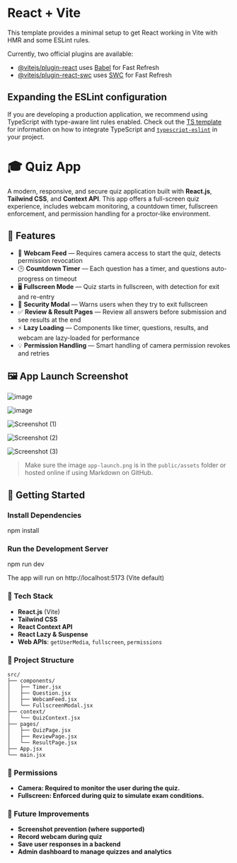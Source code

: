 # React + Vite

This template provides a minimal setup to get React working in Vite with HMR and some ESLint rules.

Currently, two official plugins are available:

- [@vitejs/plugin-react](https://github.com/vitejs/vite-plugin-react/blob/main/packages/plugin-react) uses [Babel](https://babeljs.io/) for Fast Refresh
- [@vitejs/plugin-react-swc](https://github.com/vitejs/vite-plugin-react/blob/main/packages/plugin-react-swc) uses [SWC](https://swc.rs/) for Fast Refresh

## Expanding the ESLint configuration

If you are developing a production application, we recommend using TypeScript with type-aware lint rules enabled. Check out the [TS template](https://github.com/vitejs/vite/tree/main/packages/create-vite/template-react-ts) for information on how to integrate TypeScript and [`typescript-eslint`](https://typescript-eslint.io) in your project.


# 🎓 Quiz App

A modern, responsive, and secure quiz application built with **React.js**, **Tailwind CSS**, and **Context API**. This app offers a full-screen quiz experience, includes webcam monitoring, a countdown timer, fullscreen enforcement, and permission handling for a proctor-like environment.

## 🌟 Features

- 📸 **Webcam Feed** — Requires camera access to start the quiz, detects permission revocation
- 🕒 **Countdown Timer** — Each question has a timer, and questions auto-progress on timeout
- 🖥️ **Fullscreen Mode** — Quiz starts in fullscreen, with detection for exit and re-entry
- 🔐 **Security Modal** — Warns users when they try to exit fullscreen
- ✅ **Review & Result Pages** — Review all answers before submission and see results at the end
- ⚡ **Lazy Loading** — Components like timer, questions, results, and webcam are lazy-loaded for performance
- 💡 **Permission Handling** — Smart handling of camera permission revokes and retries

## 🖼️ App Launch Screenshot
![image](https://github.com/user-attachments/assets/1088ae71-57a4-4388-ae7a-b7ea4a1a3062)

![image](https://github.com/user-attachments/assets/a56990ef-b9d1-4d7d-9eb2-2c1c40a0f4d1)

![Screenshot (1)](https://github.com/user-attachments/assets/d791f1fe-8c7c-42cd-b687-f0f48c38a34d)

![Screenshot (2)](https://github.com/user-attachments/assets/36a784b2-4f75-4c65-bc51-b8ca460a4e8e)

![Screenshot (3)](https://github.com/user-attachments/assets/3b12a58e-1253-404b-9964-34df2f307a31)


> Make sure the image `app-launch.png` is in the `public/assets` folder or hosted online if using Markdown on GitHub.

## 🚀 Getting Started
### Install Dependencies
npm install

### Run the Development Server
npm run dev

The app will run on http://localhost:5173 (Vite default)

### 🧠 Tech Stack

- **React.js** (Vite)
- **Tailwind CSS**
- **React Context API**
- **React Lazy & Suspense**
- **Web APIs**: `getUserMedia`, `fullscreen`, `permissions`


### 📁 Project Structure
```
src/
├── components/
│   ├── Timer.jsx
│   ├── Question.jsx
│   ├── WebcamFeed.jsx
│   └── FullscreenModal.jsx
├── context/
│   └── QuizContext.jsx
├── pages/
│   ├── QuizPage.jsx
│   ├── ReviewPage.jsx
│   └── ResultPage.jsx
├── App.jsx
└── main.jsx
```

### 🔐 Permissions
- **Camera: Required to monitor the user during the quiz.**
- **Fullscreen: Enforced during quiz to simulate exam conditions.**

### 🧪 Future Improvements
- **Screenshot prevention (where supported)**
- **Record webcam during quiz**
- **Save user responses in a backend**
- **Admin dashboard to manage quizzes and analytics**

